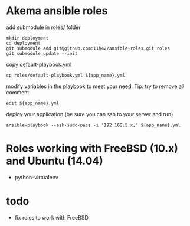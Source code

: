 # Akema ansible roles

add submodule in roles/ folder

    mkdir deployment
    cd deployment
    git submodule add git@github.com:11h42/ansible-roles.git roles
    git submodule update --init

copy default-playbook.yml

    cp roles/default-playbook.yml ${app_name}.yml
    
modify variables in the playbook to meet your need. Tip: try to remove all comment

    edit ${app_name}.yml

deploy your application (be sure you can ssh to your server and run)

    ansible-playbook --ask-sudo-pass -i '192.168.5.x,' ${app_name}.yml
    
# Roles working with FreeBSD (10.x) and Ubuntu (14.04)

  * python-virtualenv

# todo

  * fix roles to work with FreeBSD


  
